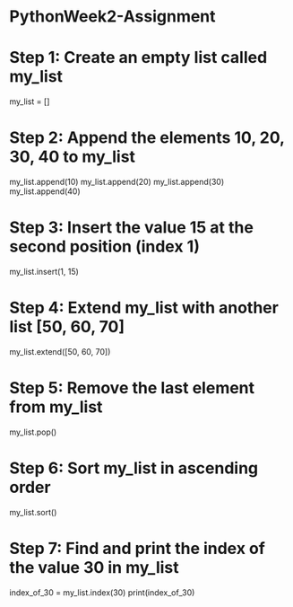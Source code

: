 # PythonWeek2-Assignment
# Step 1: Create an empty list called my_list
my_list = []

# Step 2: Append the elements 10, 20, 30, 40 to my_list
my_list.append(10)
my_list.append(20)
my_list.append(30)
my_list.append(40)

# Step 3: Insert the value 15 at the second position (index 1)
my_list.insert(1, 15)

# Step 4: Extend my_list with another list [50, 60, 70]
my_list.extend([50, 60, 70])

# Step 5: Remove the last element from my_list
my_list.pop()

# Step 6: Sort my_list in ascending order
my_list.sort()

# Step 7: Find and print the index of the value 30 in my_list
index_of_30 = my_list.index(30)
print(index_of_30)
